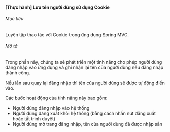 #### [Thực hành] Lưu tên người dùng sử dụng Cookie
###### Mục tiêu
Luyện tập thao tác với Cookie trong ứng dụng Spring MVC.  
###### Mô tả
Trong phần này, chúng ta sẽ phát triển một tính năng cho phép người dùng đăng nhập vào ứng dụng và ghi nhận lại tên của người dùng nếu đăng nhập thành công.

Nếu lần sau quay lại đăng nhập thì tên của người dùng sẽ được tự động điền vào.

Các bước hoạt động của tính năng này bao gồm:

- Người dùng đăng nhập vào hệ thống
- Người dùng đăng xuất khỏi hệ thống (bằng cách nhấn nút đăng xuất hoặc tắt trình duyệt)
- Người dùng mở trang đăng nhập, tên của người dùng đã được nhập sẵn
